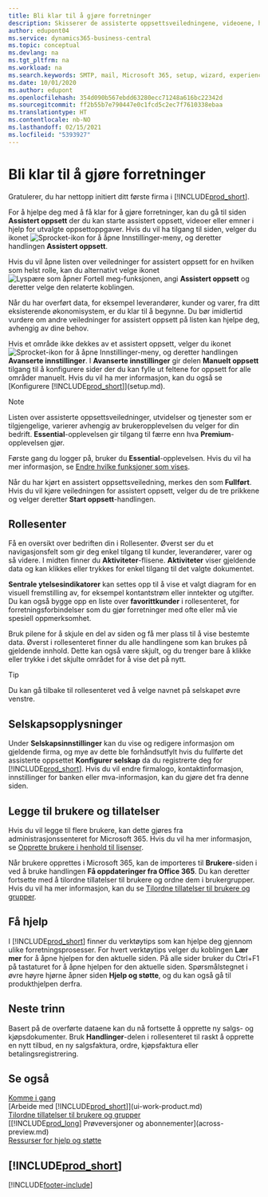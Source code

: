 ```yaml
---
title: Bli klar til å gjøre forretninger
description: Skisserer de assisterte oppsettsveiledningene, videoene, hjelpeemnene og sidene og sidene du bruker til å bli klar til å gjøre forretninger i Business Central.
author: edupont04
ms.service: dynamics365-business-central
ms.topic: conceptual
ms.devlang: na
ms.tgt_pltfrm: na
ms.workload: na
ms.search.keywords: SMTP, mail, Microsoft 365, setup, wizard, experience
ms.date: 10/01/2020
ms.author: edupont
ms.openlocfilehash: 354d090b567ebdd63280ecc71248a616bc22342d
ms.sourcegitcommit: ff2b55b7e790447e0c1fcd5c2ec7f7610338ebaa
ms.translationtype: HT
ms.contentlocale: nb-NO
ms.lasthandoff: 02/15/2021
ms.locfileid: "5393927"
---
```

# <a name="getting-ready-for-doing-business"></a>Bli klar til å gjøre forretninger

Gratulerer, du har nettopp initiert ditt første firma i [!INCLUDE[prod_short](includes/prod_short.md)].

For å hjelpe deg med å få klar for å gjøre forretninger, kan du gå til siden **Assistert oppsett** der du kan starte assistert oppsett, videoer eller emner i hjelp for utvalgte oppsettoppgaver. Hvis du vil ha tilgang til siden, velger du ikonet ![Sprocket-ikon for å åpne Innstillinger-meny](media/ui-experience/settings_icon_small.png), og deretter handlingen **Assistert oppsett**.

Hvis du vil åpne listen over veiledninger for assistert oppsett for en hvilken som helst rolle, kan du alternativt velge ikonet ![Lyspære som åpner Fortell meg-funksjonen](media/ui-search/search_small.png "Fortell hva du vil gjøre"), angi **Assistert oppsett** og deretter velge den relaterte koblingen.

Når du har overført data, for eksempel leverandører, kunder og varer, fra ditt eksisterende økonomisystem, er du klar til å begynne. Du bør imidlertid vurdere om andre veiledninger for assistert oppsett på listen kan hjelpe deg, avhengig av dine behov.

Hvis et område ikke dekkes av et assistert oppsett, velger du ikonet ![Sprocket-ikon for å åpne Innstillinger-meny](media/ui-experience/settings_icon_small.png), og deretter handlingen **Avanserte innstillinger**. I **Avanserte innstillinger** gir delen **Manuelt oppsett** tilgang til å konfigurere sider der du kan fylle ut feltene for oppsett for alle områder manuelt. Hvis du vil ha mer informasjon, kan du også se [Konfigurere [!INCLUDE[prod_short](includes/prod_short.md)]](setup.md).

> [!NOTE]  
> Listen over assisterte oppsettsveiledninger, utvidelser og tjenester som er tilgjengelige, varierer avhengig av brukeropplevelsen du velger for din bedrift. **Essential**-opplevelsen gir tilgang til færre enn hva **Premium**-opplevelsen gjør.
>
> Første gang du logger på, bruker du **Essential**-opplevelsen. Hvis du vil ha mer informasjon, se [Endre hvilke funksjoner som vises](ui-experiences.md).

Når du har kjørt en assistert oppsettsveiledning, merkes den som **Fullført**. Hvis du vil kjøre veiledningen for assistert oppsett, velger du de tre prikkene og velger deretter **Start oppsett**-handlingen.

## <a name="role-center"></a>Rollesenter

Få en oversikt over bedriften din i Rollesenter. Øverst ser du et navigasjonsfelt som gir deg enkel tilgang til kunder, leverandører, varer og så videre. I midten finner du **Aktiviteter**-flisene. **Aktiviteter** viser gjeldende data og kan klikkes eller trykkes for enkel tilgang til det valgte dokumentet.

**Sentrale ytelsesindikatorer** kan settes opp til å vise et valgt diagram for en visuell fremstilling av, for eksempel kontantstrøm eller inntekter og utgifter. Du kan også bygge opp en liste over **favorittkunder** i rollesenteret, for forretningsforbindelser som du gjør forretninger med ofte eller må vie spesiell oppmerksomhet.

Bruk pilene for å skjule en del av siden og få mer plass til å vise bestemte data. Øverst i rollesenteret finner du alle handlingene som kan brukes på gjeldende innhold. Dette kan også være skjult, og du trenger bare å klikke eller trykke i det skjulte området for å vise det på nytt.

> [!TIP]  
> Du kan gå tilbake til rollesenteret ved å velge navnet på selskapet øvre venstre.

## <a name="company-information"></a>Selskapsopplysninger

Under **Selskapsinnstillinger** kan du vise og redigere informasjon om gjeldende firma, og mye av dette ble forhåndsutfylt hvis du fullførte det assisterte oppsettet **Konfigurer selskap** da du registrerte deg for [!INCLUDE[prod_short](includes/prod_short.md)]. Hvis du vil endre firmalogo, kontaktinformasjon, innstillinger for banken eller mva-informasjon, kan du gjøre det fra denne siden.  

## <a name="adding-users-and-permissions"></a>Legge til brukere og tillatelser

Hvis du vil legge til flere brukere, kan dette gjøres fra administrasjonssenteret for Microsoft 365. Hvis du vil ha mer informasjon, se [Opprette brukere i henhold til lisenser](ui-how-users-permissions.md).

Når brukere opprettes i Microsoft 365, kan de importeres til **Brukere**-siden i ved å bruke handlingen **Få oppdateringer fra Office 365**. Du kan deretter fortsette med å tilordne tillatelser til brukere og ordne dem i brukergrupper. Hvis du vil ha mer informasjon, kan du se [Tilordne tillatelser til brukere og grupper](ui-define-granular-permissions.md).  

## <a name="getting-help"></a>Få hjelp

I [!INCLUDE[prod_short](includes/prod_short.md)] finner du verktøytips som kan hjelpe deg gjennom ulike forretningsprosesser. For hvert verktøytips velger du koblingen **Lær mer** for å åpne hjelpen for den aktuelle siden. På alle sider bruker du Ctrl+F1 på tastaturet for å åpne hjelpen for den aktuelle siden. Spørsmålstegnet i øvre høyre hjørne åpner siden **Hjelp og støtte**, og du kan også gå til produkthjelpen derfra.

## <a name="next-steps"></a>Neste trinn

Basert på de overførte dataene kan du nå fortsette å opprette ny salgs- og kjøpsdokumenter. Bruk **Handlinger**-delen i rollesenteret til raskt å opprette en nytt tilbud, en ny salgsfaktura, ordre, kjøpsfaktura eller betalingsregistrering.

## <a name="see-also"></a>Se også

[Komme i gang](product-get-started.md)  
[Arbeide med [!INCLUDE[prod_short](includes/prod_short.md)]](ui-work-product.md)  
[Tilordne tillatelser til brukere og grupper](ui-define-granular-permissions.md)  
[[!INCLUDE[prod_long](includes/prod_long.md)] Prøveversjoner og abonnementer](across-preview.md)  
[Ressurser for hjelp og støtte](product-help-and-support.md)  

## [!INCLUDE[prod_short](includes/free_trial_md.md)]  


[!INCLUDE[footer-include](includes/footer-banner.md)]